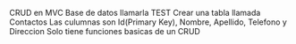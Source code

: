 CRUD en MVC
Base de datos llamarla TEST
Crear una tabla llamada Contactos
Las culumnas son Id(Primary Key), Nombre, Apellido, Telefono y Direccion
Solo tiene funciones basicas de un CRUD
